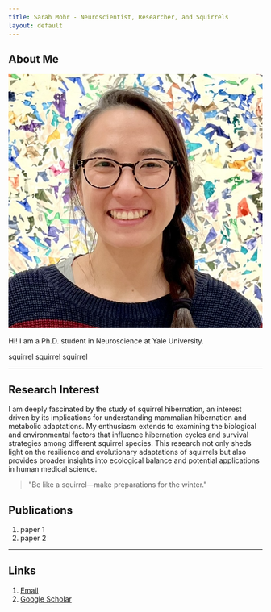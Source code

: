 ```yaml
---
title: Sarah Mohr - Neuroscientist, Researcher, and Squirrels
layout: default
---
```


## About Me

<img class="profile-picture" src="headshot.jpeg">

Hi! I am a Ph.D. student in Neuroscience at Yale University.

squirrel squirrel squirrel

---

## Research Interest

I am deeply fascinated by the study of squirrel hibernation, an interest driven by its implications for understanding mammalian hibernation and metabolic adaptations. My enthusiasm extends to examining the biological and environmental factors that influence hibernation cycles and survival strategies among different squirrel species. This research not only sheds light on the resilience and evolutionary adaptations of squirrels but also provides broader insights into ecological balance and potential applications in human medical science.

> "Be like a squirrel—make preparations for the winter."

## Publications

1. paper 1
2. paper 2

---

## Links

1. [Email]()
2. [Google Scholar]()